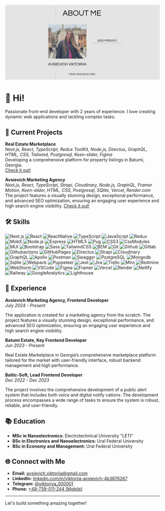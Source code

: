 ![Profile Image](./portfolio.png)

# 👋 Hi!

Passionate front-end developer with 2 years of experience. I love creating dynamic web applications and tackling complex tasks.

## 🚀 Current Projects

**Real Estate Marketplace**  
_Next.js, React, TypeScript, Redux ToolKit, Node.js, Directus, GraphQL, HTML, CSS, Tailwind, Postgresql, Keen-slider, Figma_  
Developing a comprehensive platform for property listings in Batumi, Georgia.  
[Check it out!](https://batumi.estate)

**Avsievich Marketing Agency**  
_Next.js, React, TypeScript, Strapi, Cloudinary, Node.js, GraphQL, Framer Motion, Keen-slider, HTML, CSS, Postgresql, SQlite, Vercel, Render.com_  
The project features a visually stunning design, exceptional performance, and advanced SEO optimization, ensuring an engaging user experience and high search engine visibility.
[Check it out!](https://www.avsievich.eu)

## 🛠️ Skills

![Next.js](https://img.shields.io/badge/Next.js-000000?style=for-the-badge&logo=Next.js&logoColor=FFF)
![React](https://img.shields.io/badge/React-61DAFB?style=for-the-badge&logo=React&logoColor=FFF)
![ReactNative](https://img.shields.io/badge/React_Native-20232A?style=for-the-badge&logo=react&logoColor=61DAFB)
![TypeScript](https://img.shields.io/badge/TypeScript-3178C6?style=for-the-badge&logo=TypeScript&logoColor=FFF)
![JavaScript](https://img.shields.io/badge/JavaScript-F7DF1E?style=for-the-badge&logo=JavaScript&logoColor=FFF)
![Redux](https://img.shields.io/badge/Redux-764ABC?style=for-the-badge&logo=Redux&logoColor=FFF)
![MobX](https://img.shields.io/badge/MobX-FF9955?style=for-the-badge&logo=MobX&logoColor=FFF)
![Node.js](https://img.shields.io/badge/Node.js-339933?style=for-the-badge&logo=Node.js&logoColor=FFF)
![Express](https://img.shields.io/badge/Express-000000?style=for-the-badge&logo=Express&logoColor=FFF)
![HTML5](https://img.shields.io/badge/HTML5-E34F26?style=for-the-badge&logo=HTML5&logoColor=FFF)
![Pug](https://img.shields.io/badge/Pug-E3C29B?style=for-the-badge&logo=pug&logoColor=black)
![CSS3](https://img.shields.io/badge/CSS3-1572B6?style=for-the-badge&logo=CSS3&logoColor=FFF)
![CssModules](https://img.shields.io/badge/CSS%20Modules-000000?style=for-the-badge&logo=CSS%20Modules&logoColor=FFFFFF)
![MUI](https://img.shields.io/badge/MUI-007FFF?style=for-the-badge&logo=MUI&logoColor=FFF)
![Bootstrap](https://img.shields.io/badge/Bootstrap-7952B3?style=for-the-badge&logo=Bootstrap&logoColor=FFF)
![Sass](https://img.shields.io/badge/Sass-CC6699?style=for-the-badge&logo=Sass&logoColor=FFF)
![TailwindCSS](https://img.shields.io/badge/Tailwind%20CSS-06B6D4?style=for-the-badge&logo=Tailwind%20CSS&logoColor=FFFFFF)
![BEM](https://img.shields.io/badge/BEM-000000?style=for-the-badge&logo=BEM&logoColor=FFF)
![Git](https://img.shields.io/badge/Git-F05032?style=for-the-badge&logo=Git&logoColor=FFF)
![Github](https://img.shields.io/badge/GitHub-100000?style=for-the-badge&logo=github&logoColor=white)
![Gitlab](https://img.shields.io/badge/GitLab-330F63?style=for-the-badge&logo=gitlab&logoColor=white)
![Githubactions](https://img.shields.io/badge/Github%20Actions-282a2e?style=for-the-badge&logo=githubactions&logoColor=367cfe)
![GitHubPages](https://img.shields.io/badge/GitHub%20Pages-222222?style=for-the-badge&logo=GitHub%20Pages&logoColor=white)
![Directus](https://img.shields.io/badge/Directus-263238?style=for-the-badge&logo=Directus&logoColor=FFF)
![Strapi](https://img.shields.io/badge/Strapi-4945FF?style=for-the-badge&logo=Strapi&logoColor=FFF)
![Cloudinary](https://img.shields.io/badge/Cloudinary-3448C5?style=for-the-badge&logo=Cloudinary&logoColor=white)
![GraphQL](https://img.shields.io/badge/GraphQL-E10098?style=for-the-badge&logo=GraphQL&logoColor=FFF)
![Apollo](https://img.shields.io/badge/Apollo%20GraphQL-311C87?style=for-the-badge&logo=Apollo%20GraphQL&logoColor=FFFFFF)
![Postman](https://img.shields.io/badge/Postman-FF6C37?style=for-the-badge&logo=Postman&logoColor=FFF)
![Swagger](https://img.shields.io/badge/Swagger-85EA2D?style=for-the-badge&logo=Swagger&logoColor=FFF)
![PostgreSQL](https://img.shields.io/badge/PostgreSQL-4169E1?style=for-the-badge&logo=PostgreSQL&logoColor=FFF)
![Mongodb](https://img.shields.io/badge/MongoDB-4EA94B?style=for-the-badge&logo=mongodb&logoColor=white)
![Sqlite](https://img.shields.io/badge/Sqlite-003B57?style=for-the-badge&logo=sqlite&logoColor=white)
![Webpack](https://img.shields.io/badge/Webpack-8DD6F9?style=for-the-badge&logo=Webpack&logoColor=FFF)
![Puppeteer](https://img.shields.io/badge/Puppeteer-40B5A4?style=for-the-badge&logo=Puppeteer&logoColor=white)
![Jest](https://img.shields.io/badge/Jest-C21325?style=for-the-badge&logo=Jest&logoColor=FFF)
![Jira](https://img.shields.io/badge/Jira-0052CC?style=for-the-badge&logo=Jira&logoColor=FFF)
![Trello](https://img.shields.io/badge/Trello-0052CC?style=for-the-badge&logo=Trello&logoColor=FFF)
![Miro](https://img.shields.io/badge/Miro-F7C922?style=for-the-badge&logo=Miro&logoColor=050036)
![Redmine](https://img.shields.io/badge/Redmine-B32024?style=for-the-badge&logo=Redmine&logoColor=FFF)
![WebStorm](https://img.shields.io/badge/WebStorm-000000?style=for-the-badge&logo=WebStorm&logoColor=white)
![VSCode](https://img.shields.io/badge/VSCode-0078D4?style=for-the-badge&logo=visual%20studio%20code&logoColor=white)
![Figma](https://img.shields.io/badge/Figma-F24E1E?style=for-the-badge&logo=Figma&logoColor=FFF)
![Framer](https://img.shields.io/badge/Framer-black?style=for-the-badge&logo=framer&logoColor=blue)
![Vercel](https://img.shields.io/badge/Vercel-000000?style=for-the-badge&logo=vercel&logoColor=white)
![Render](https://img.shields.io/badge/Render-46E3B7?style=for-the-badge&logo=render&logoColor=white)
![Netlify](https://img.shields.io/badge/Netlify-00C7B7?style=for-the-badge&logo=netlify&logoColor=white)
![Railway](https://img.shields.io/badge/Railway-131415?style=for-the-badge&logo=railway&logoColor=white)
![GoogleAnalytics](https://img.shields.io/badge/Google%20Analytics-E37400?style=for-the-badge&logo=google%20analytics&logoColor=white)
![Lighthouse](https://img.shields.io/badge/Lighthouse-F44B21?style=for-the-badge&logo=Lighthouse&logoColor=white)

## 💼 Experience

**Avsievich Marketing Agency, Frontend Developer**  
_July 2024 - Present_

The application is created for a marketing agency from the scratch.
The project features a visually stunning design, exceptional performance, and advanced SEO optimization, ensuring an engaging user experience and high search engine visibility.

**Batumi Estate, Key Frontend Developer**  
_Jun 2023 - Present_

Real Estate Marketplace in Georgia’s comprehensive marketplace platform tailored for the market with user-friendly interface, robust backend management and high performance.

**Baltic-Soft, Lead Frontend Developer**  
_Dec 2022 - Dec 2023_

The project involves the comprehensive development of a public alert system that includes both voice and digital notify cations.
The development process encompasses a wide range of tasks to ensure the system is robust, reliable, and user-friendly.

## 📚 Education

- **MSc in Nanoelectronics:** Electrotechnical University "LETI"
- **BSc in Electronics and Nanoelectronics:** Ural Federal University
- **BSc in Economy and Management:** Ural Federal University

## 🌐 Connect with Me

- **Email:** [avsievich.viktoriia@gmail.com](mailto:avsievich.viktoriia@gmail.com)
- **LinkedIn:** [linkedin.com/in/viktoriia-avsievich-4b3876267](https://linkedin.com/in/viktoriia-avsievich-4b3876267)
- **Telegram:** [@viktoriya_000001](https://t.me/viktoriya_000001)
- **Phone:** [+48-739-011-244 (Mobile)](tel:+48739011244)

---

Let's build something amazing together!
